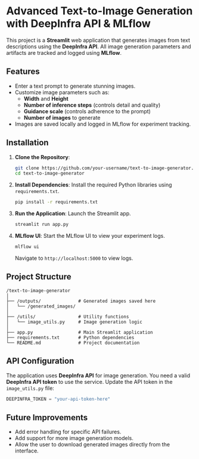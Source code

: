 
# Advanced Text-to-Image Generation with DeepInfra API & MLflow

This project is a **Streamlit** web application that generates images from text descriptions using the **DeepInfra API**. All image generation parameters and artifacts are tracked and logged using **MLflow**.

## Features

- Enter a text prompt to generate stunning images.
- Customize image parameters such as:
  - **Width** and **Height**
  - **Number of inference steps** (controls detail and quality)
  - **Guidance scale** (controls adherence to the prompt)
  - **Number of images** to generate
- Images are saved locally and logged in MLflow for experiment tracking.

## Installation

1. **Clone the Repository**:
   ```bash
   git clone https://github.com/your-username/text-to-image-generator.git
   cd text-to-image-generator
   ```

2. **Install Dependencies**:
   Install the required Python libraries using `requirements.txt`.
   ```bash
   pip install -r requirements.txt
   ```

3. **Run the Application**:
   Launch the Streamlit app.
   ```bash
   streamlit run app.py
   ```

4. **MLflow UI**:
   Start the MLflow UI to view your experiment logs.
   ```bash
   mlflow ui
   ```
   Navigate to `http://localhost:5000` to view logs.

## Project Structure

```
/text-to-image-generator
│
├── /outputs/              # Generated images saved here
│   └── /generated_images/
│
├── /utils/                # Utility functions
│   └── image_utils.py     # Image generation logic
│
├── app.py                 # Main Streamlit application
├── requirements.txt       # Python dependencies
└── README.md              # Project documentation
```

## API Configuration

The application uses **DeepInfra API** for image generation. You need a valid **DeepInfra API token** to use the service. Update the API token in the `image_utils.py` file:
```python
DEEPINFRA_TOKEN = "your-api-token-here"
```

## Future Improvements

- Add error handling for specific API failures.
- Add support for more image generation models.
- Allow the user to download generated images directly from the interface.
